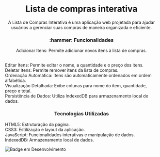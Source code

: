 
<h1 align="center">Lista de compras interativa</h1>

<p align="center">A Lista de Compras Interativa é uma aplicação web projetada para ajudar usuários a gerenciar suas compras de maneira organizada e eficiente.</p>

<h3 align="center"> :hammer: Funcionalidades</h3>
<p align="center">Adicionar Itens: Permite adicionar novos itens à lista de compras.</p></p></br>
Editar Itens: Permite editar o nome, a quantidade e o preço dos itens.</br>
Deletar Itens: Permite remover itens da lista de compras.</br>
Ordenação Automática: Itens são automaticamente ordenados em ordem alfabética.</br>
Visualização Detalhada: Exibe colunas para nome do item, quantidade, preço e total.</br>
Persistência de Dados: Utiliza IndexedDB para armazenamento local de dados.</br>


<h3 align="center">Tecnologias Utilizadas</h3>
HTML5: Estruturação da página.</br>
CSS3: Estilização e layout da aplicação.</br>
JavaScript: Funcionalidades interativas e manipulação de dados.</br>
IndexedDB: Armazenamento local de dados.</br>

![Badge em Desenvolvimento](http://img.shields.io/static/v1?label=STATUS&message=EM%20DESENVOLVIMENTO&color=GREEN&style=for-the-badge)

